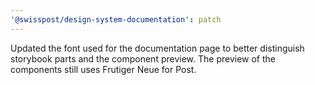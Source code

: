 ```yaml
---
'@swisspost/design-system-documentation': patch
---
```


Updated the font used for the documentation page to better distinguish storybook parts and the component preview. The preview of the components still uses Frutiger Neue for Post.
